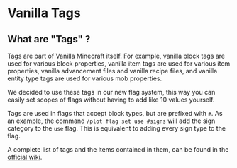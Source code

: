 # Vanilla Tags

## What are "Tags" ?

Tags are part of Vanilla Minecraft itself. For example, vanilla block tags are used for various block properties, vanilla item tags are used for various item properties, vanilla advancement files and vanilla recipe files, and vanilla entity type tags are used for various mob properties.

We decided to use these tags in our new flag system, this way you can easily set scopes of flags without having to add like 10 values yourself.

Tags are used in flags that accept block types, but are prefixed with `#`. As an example, the command `/plot flag set use #signs` will add the sign category to the `use` flag. This is equivalent to adding every sign type to the flag.

A complete list of tags and the items contained in them, can be found in the [official wiki](https://minecraft.wiki/w/Tag#List_of_tags).
